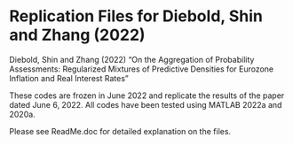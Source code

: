 # Replication Files for Diebold, Shin and Zhang (2022) 

Diebold, Shin and Zhang (2022) 
“On the Aggregation of Probability Assessments:
Regularized Mixtures of Predictive Densities for
Eurozone Inflation and Real Interest Rates”

These codes are frozen in June 2022 and replicate the results of the paper dated June 6, 2022. All codes have been tested using MATLAB 2022a and 2020a.

Please see ReadMe.doc for detailed explanation on the files.
